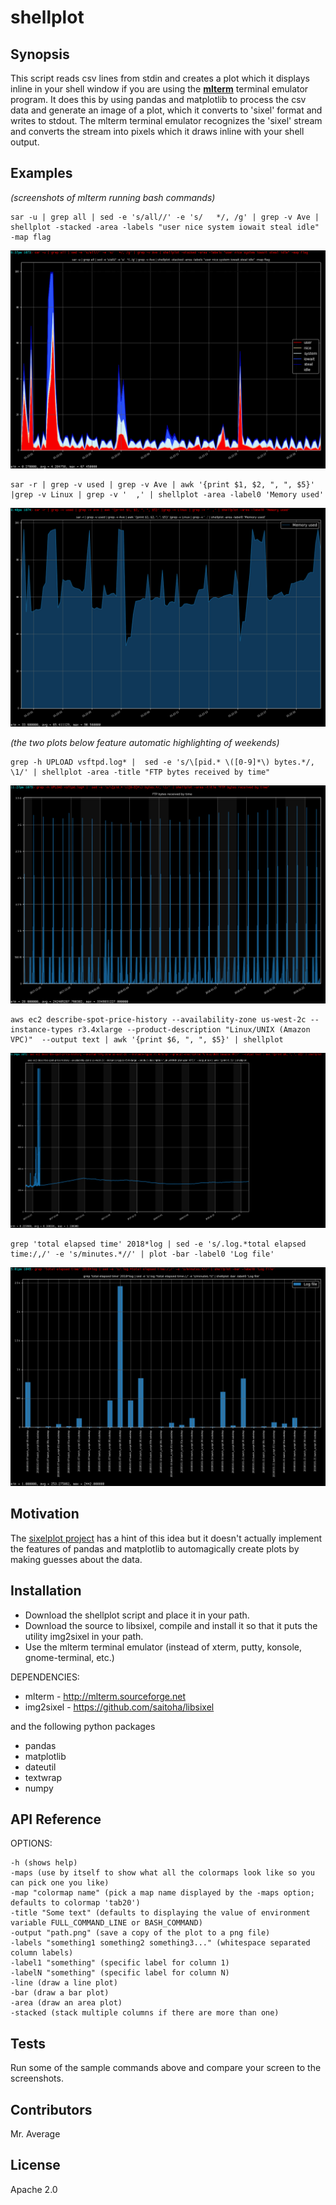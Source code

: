 # shellplot

## Synopsis

This script reads csv lines from stdin and creates a plot which it displays inline 
in your shell window if you are using the [**mlterm**](http://mlterm.sourceforge.net) terminal emulator program. It
does this by using pandas and matplotlib to process the csv data and generate an
image of a plot, which it converts to 'sixel' format and writes to stdout. The 
mlterm terminal emulator recognizes the 'sixel' stream and converts the stream into pixels
which it draws inline with your shell output.

## Examples
*(screenshots of mlterm running bash commands)*

```
sar -u | grep all | sed -e 's/all//' -e 's/   */, /g' | grep -v Ave | shellplot -stacked -area -labels "user nice system iowait steal idle" -map flag
```
![sar cpu screenshot](docs/images/sar_cpu.png?raw=true "sar CPU")


```
sar -r | grep -v used | grep -v Ave | awk '{print $1, $2, ", ", $5}' |grep -v Linux | grep -v '  ,' | shellplot -area -label0 'Memory used'
```
![sar memory screenshot](docs/images/sar_mem.png?raw=true "sar Memory")



*(the two plots below feature automatic highlighting of weekends)*

```
grep -h UPLOAD vsftpd.log* |  sed -e 's/\[pid.* \([0-9]*\) bytes.*/, \1/' | shellplot -area -title "FTP bytes received by time"
```
![ftp bytes screenshot](docs/images/vsftpd_log.png?raw=true "vsftpd bytes")


```
aws ec2 describe-spot-price-history --availability-zone us-west-2c --instance-types r3.4xlarge --product-description "Linux/UNIX (Amazon VPC)"  --output text | awk '{print $6, ", ", $5}' | shellplot
```
![AWS Spot prices](docs/images/aws_spot_price_history.png?raw=true "AWS Spot prices")


```
grep 'total elapsed time' 2018*log | sed -e 's/.log.*total elapsed time:/,/' -e 's/minutes.*//' | plot -bar -label0 'Log file'
```
![categorical plots](docs/images/categorical.png?raw=true "Categorical plot")

## Motivation

The [sixelplot project](https://github.com/kktk-KO/sixelplot) has a hint of this idea but it doesn't actually implement the features of pandas and matplotlib to automagically create plots by making guesses about the data.

## Installation

+ Download the shellplot script and place it in your path. 
+ Download the source to libsixel, compile and install it so that it puts the utility img2sixel in your path.
+ Use the mlterm terminal emulator (instead of xterm, putty, konsole, gnome-terminal, etc.)

DEPENDENCIES:

+ mlterm - http://mlterm.sourceforge.net
+ img2sixel - https://github.com/saitoha/libsixel

and the following python packages

+ pandas
+ matplotlib
+ dateutil
+ textwrap
+ numpy

## API Reference

OPTIONS:

    -h (shows help)
    -maps (use by itself to show what all the colormaps look like so you can pick one you like)
    -map "colormap name" (pick a map name displayed by the -maps option; defaults to colormap 'tab20')
    -title "Some text" (defaults to displaying the value of environment variable FULL_COMMAND_LINE or BASH_COMMAND)
    -output "path.png" (save a copy of the plot to a png file)
    -labels "something1 something2 something3..." (whitespace separated column labels)
    -label1 "something" (specific label for column 1)
    -labelN "something" (specific label for column N)
    -line (draw a line plot)
    -bar (draw a bar plot)
    -area (draw an area plot)
    -stacked (stack multiple columns if there are more than one)

## Tests

Run some of the sample commands above and compare your screen to the screenshots.

## Contributors

Mr. Average

## License

Apache 2.0

